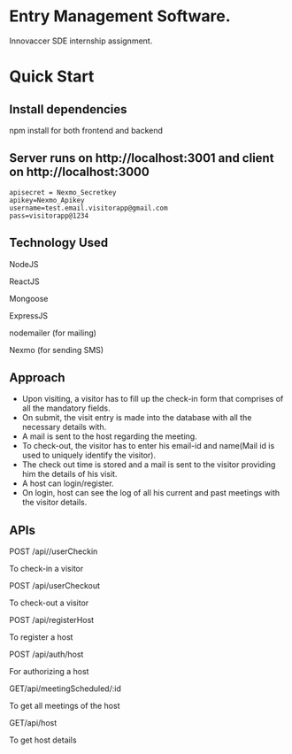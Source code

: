 # Entry Management Software. 
Innovaccer SDE internship assignment.

# Quick Start
## Install dependencies
npm install for both frontend and backend

## Server runs on http://localhost:3001 and client on http://localhost:3000

```
apisecret = Nexmo_Secretkey
apikey=Nexmo_Apikey
username=test.email.visitorapp@gmail.com
pass=visitorapp@1234
```

## Technology Used
NodeJS

ReactJS

Mongoose

ExpressJS

nodemailer (for mailing)

Nexmo (for sending SMS)

## Approach
- Upon visiting, a visitor has to fill up the check-in form that comprises of all the mandatory fields. 
- On submit, the visit entry is made into the database with all the necessary details with.
- A mail is sent to the host regarding the meeting.
- To check-out, the visitor has to enter his email-id and name(Mail id is used to uniquely identify the visitor).
- The check out time is stored and a mail is sent to the visitor providing him the details of his visit. 
- A host can login/register.
- On login, host can see the log of all his current and past meetings with the visitor details.
## APIs
POST /api//userCheckin

To check-in a visitor

POST /api/userCheckout

To check-out a visitor

POST /api/registerHost

To register a host

POST /api/auth/host

For authorizing a host

GET/api/meetingScheduled/:id

To get all meetings of the host

GET/api/host

To get  host details


